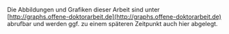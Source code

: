 Die Abbildungen und Grafiken dieser Arbeit sind unter [http://graphs.offene-doktorarbeit.de](http://graphs.offene-doktorarbeit.de) abrufbar und werden ggf. zu einem späteren Zeitpunkt auch hier abgelegt.
